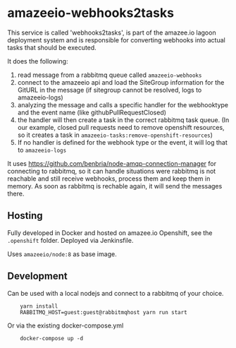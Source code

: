 # amazeeio-webhooks2tasks

This service is called 'webhooks2tasks', is part of the amazee.io lagoon deployment system and is responsible for converting webhooks into actual tasks that should be executed.

It does the following:
1. read message from a rabbitmq queue called `amazeeio-webhooks`
2. connect to the amazeeio api and load the SiteGroup information for the GitURL in the message (if sitegroup cannot be resolved, logs to amazeeio-logs)
3. analyzing the message and calls a specific handler for the webhooktype and the event name (like githubPullRequestClosed)
4. the handler will then create a task in the correct rabbitmq task queue. (In our example, closed pull requests need to remove openshift resources, so it creates a task in `amazeeio-tasks:remove-openshift-resources`)
5. If no handler is defined for the webhook type or the event, it will log that to `amazeeio-logs`

It uses https://github.com/benbria/node-amqp-connection-manager for connecting to rabbitmq, so it can handle situations were rabbitmq is not reachable and still receive webhooks, process them and keep them in memory. As soon as rabbitmq is rechable again, it will send the messages there.

## Hosting

Fully developed in Docker and hosted on amazee.io Openshift, see the `.openshift` folder. Deployed via Jenkinsfile.

Uses `amazeeio/node:8` as base image.

## Development

Can be used with a local nodejs and connect to a rabbitmq of your choice.

        yarn install
        RABBITMQ_HOST=guest:guest@rabbitmqhost yarn run start

Or via the existing docker-compose.yml

        docker-compose up -d
